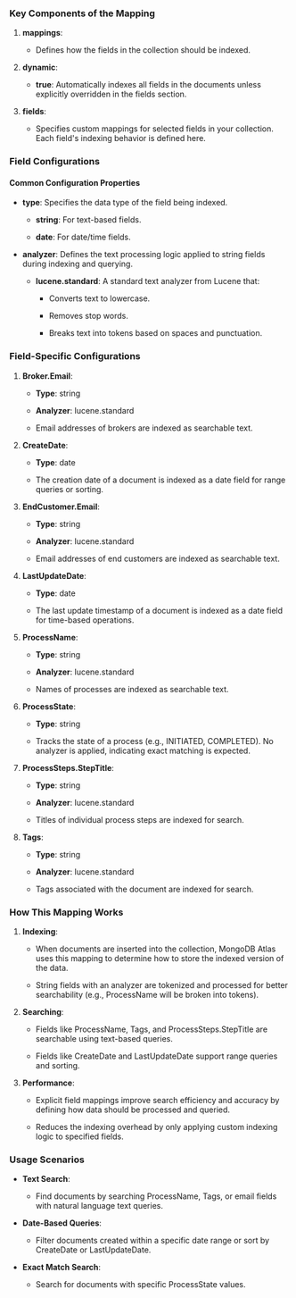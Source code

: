 ### **Key Components of the Mapping**

1.  **mappings**:
    
    *   Defines how the fields in the collection should be indexed.
        
2.  **dynamic**:
    
    *   **true**: Automatically indexes all fields in the documents unless explicitly overridden in the fields section.
        
3.  **fields**:
    
    *   Specifies custom mappings for selected fields in your collection. Each field's indexing behavior is defined here.
        

### **Field Configurations**

#### Common Configuration Properties

*   **type**: Specifies the data type of the field being indexed.
    
    *   **string**: For text-based fields.
        
    *   **date**: For date/time fields.
        
*   **analyzer**: Defines the text processing logic applied to string fields during indexing and querying.
    
    *   **lucene.standard**: A standard text analyzer from Lucene that:
        
        *   Converts text to lowercase.
            
        *   Removes stop words.
            
        *   Breaks text into tokens based on spaces and punctuation.
            

### **Field-Specific Configurations**

1.  **Broker.Email**:
    
    *   **Type**: string
        
    *   **Analyzer**: lucene.standard
        
    *   Email addresses of brokers are indexed as searchable text.
        
2.  **CreateDate**:
    
    *   **Type**: date
        
    *   The creation date of a document is indexed as a date field for range queries or sorting.
        
3.  **EndCustomer.Email**:
    
    *   **Type**: string
        
    *   **Analyzer**: lucene.standard
        
    *   Email addresses of end customers are indexed as searchable text.
        
4.  **LastUpdateDate**:
    
    *   **Type**: date
        
    *   The last update timestamp of a document is indexed as a date field for time-based operations.
        
5.  **ProcessName**:
    
    *   **Type**: string
        
    *   **Analyzer**: lucene.standard
        
    *   Names of processes are indexed as searchable text.
        
6.  **ProcessState**:
    
    *   **Type**: string
        
    *   Tracks the state of a process (e.g., INITIATED, COMPLETED). No analyzer is applied, indicating exact matching is expected.
        
7.  **ProcessSteps.StepTitle**:
    
    *   **Type**: string
        
    *   **Analyzer**: lucene.standard
        
    *   Titles of individual process steps are indexed for search.
        
8.  **Tags**:
    
    *   **Type**: string
        
    *   **Analyzer**: lucene.standard
        
    *   Tags associated with the document are indexed for search.
        

### **How This Mapping Works**

1.  **Indexing**:
    
    *   When documents are inserted into the collection, MongoDB Atlas uses this mapping to determine how to store the indexed version of the data.
        
    *   String fields with an analyzer are tokenized and processed for better searchability (e.g., ProcessName will be broken into tokens).
        
2.  **Searching**:
    
    *   Fields like ProcessName, Tags, and ProcessSteps.StepTitle are searchable using text-based queries.
        
    *   Fields like CreateDate and LastUpdateDate support range queries and sorting.
        
3.  **Performance**:
    
    *   Explicit field mappings improve search efficiency and accuracy by defining how data should be processed and queried.
        
    *   Reduces the indexing overhead by only applying custom indexing logic to specified fields.
        

### **Usage Scenarios**

*   **Text Search**:
    
    *   Find documents by searching ProcessName, Tags, or email fields with natural language text queries.
        
*   **Date-Based Queries**:
    
    *   Filter documents created within a specific date range or sort by CreateDate or LastUpdateDate.
        
*   **Exact Match Search**:
    
    *   Search for documents with specific ProcessState values.

